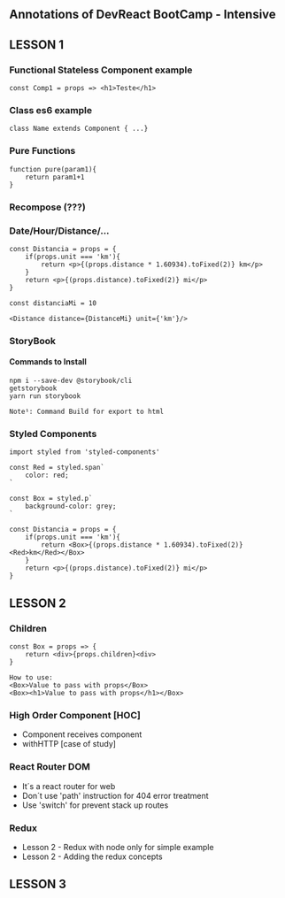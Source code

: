 ## Annotations of DevReact BootCamp - Intensive

## LESSON 1
### Functional Stateless Component example
```
const Comp1 = props => <h1>Teste</h1>
```

### Class es6 example
```
class Name extends Component { ...}
```

### Pure Functions
```
function pure(param1){
    return param1+1
}
```

### Recompose (???)

### Date/Hour/Distance/...
```
const Distancia = props = {
    if(props.unit === 'km'){
        return <p>{(props.distance * 1.60934).toFixed(2)} km</p>
    }
    return <p>{(props.distance).toFixed(2)} mi</p> 
}

const distanciaMi = 10

<Distance distance={DistanceMi} unit={'km'}/>
```

### StoryBook

#### Commands to Install
```
npm i --save-dev @storybook/cli
getstorybook
yarn run storybook

Note¹: Command Build for export to html
```


### Styled Components
```
import styled from 'styled-components'

const Red = styled.span`
    color: red;    
`

const Box = styled.p`
    background-color: grey;
`

const Distancia = props = {
    if(props.unit === 'km'){
        return <Box>{(props.distance * 1.60934).toFixed(2)} <Red>km</Red></Box>
    }
    return <p>{(props.distance).toFixed(2)} mi</p> 
}
```

## LESSON 2
### Children 
```
const Box = props => {
    return <div>{props.children}<div>
}

How to use: 
<Box>Value to pass with props</Box>
<Box><h1>Value to pass with props</h1></Box>
```

### High Order Component [HOC]
- Component receives component
- withHTTP [case of study]

### React Router DOM
- It´s a react router for web
- Don´t use 'path' instruction for 404 error treatment
- Use 'switch' for prevent stack up routes

### Redux
- Lesson 2 - Redux with node only for simple example
- Lesson 2 - Adding the redux concepts


## LESSON 3
